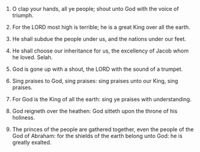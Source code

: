 1. O clap your hands, all ye people; shout unto God with the voice
of triumph.

2. For the LORD most high is terrible; he is a great King over all
the earth.

3. He shall subdue the people under us, and the nations under our
feet.

4. He shall choose our inheritance for us, the excellency of Jacob
whom he loved. Selah.

5. God is gone up with a shout, the LORD with the sound of a
trumpet.

6. Sing praises to God, sing praises: sing praises unto our King,
sing praises.

7. For God is the King of all the earth: sing ye praises with
understanding.

8. God reigneth over the heathen: God sitteth upon the throne of his
holiness.

9. The princes of the people are gathered together, even the people
of the God of Abraham: for the shields of the earth belong unto God:
he is greatly exalted.